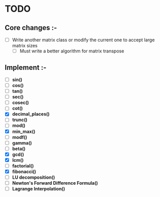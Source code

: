 # TODO

## Core changes :-

- [ ] Write another matrix class or modify the current one to accept large matrix sizes
  - [ ] Must write a better algorithm for matrix transpose

## Implement :-

- [ ] **sin()**
- [ ] **cos()**
- [ ] **tan()**
- [ ] **sec()**
- [ ] **cosec()**
- [ ] **cot()**
- [x] **decimal_places()**
- [ ] **trunc()**
- [ ] **mod()**
- [x] **min_max()**
- [ ] **modf()**
- [ ] **gamma()**
- [ ] **beta()**
- [x] **gcd()**
- [x] **lcm()**
- [ ] **factorial()**
- [x] **fibonacci()**
- [ ] **LU decomposition()**
- [ ] **Newton's Forward Difference Formula()**
- [ ] **Lagrange Interpolation()**
